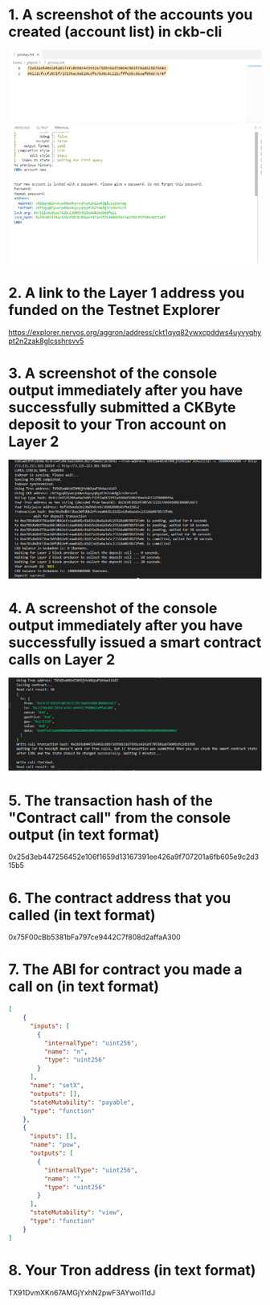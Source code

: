 # 1. A screenshot of the accounts you created (account list) in ckb-cli

![](1.png)

# 2. A link to the Layer 1 address you funded on the Testnet Explorer

https://explorer.nervos.org/aggron/address/ckt1qyq82ywxcpddws4uyvyqhypt2n2zak8glcsshrsvv5

# 3. A screenshot of the console output immediately after you have successfully submitted a CKByte deposit to your Tron account on Layer 2


![](2.png)

# 4. A screenshot of the console output immediately after you have successfully issued a smart contract calls on Layer 2


![](3.png)

# 5. The transaction hash of the "Contract call" from the console output (in text format)

0x25d3eb447256452e106f1659d13167391ee426a9f707201a6fb605e9c2d315b5

# 6. The contract address that you called (in text format)

0x75F00cBb5381bFa797ce9442C7f808d2affaA300

# 7. The ABI for contract you made a call on (in text format)

```json
[
    {
      "inputs": [
        {
          "internalType": "uint256",
          "name": "n",
          "type": "uint256"
        }
      ],
      "name": "setX",
      "outputs": [],
      "stateMutability": "payable",
      "type": "function"
    },
    {
      "inputs": [],
      "name": "pow",
      "outputs": [
        {
          "internalType": "uint256",
          "name": "",
          "type": "uint256"
        }
      ],
      "stateMutability": "view",
      "type": "function"
    }
]
```

# 8. Your Tron address (in text format)

TX91DvmXKn67AMGjYxhN2pwF3AYwoi11dJ